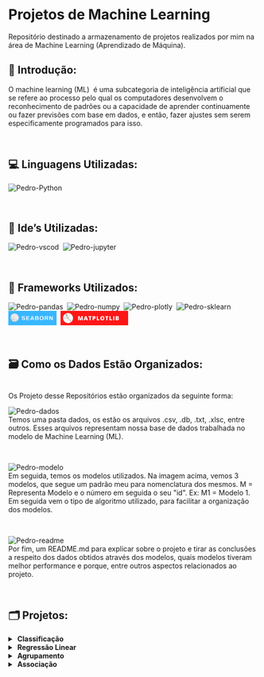 # Projetos de Machine Learning
Repositório destinado a armazenamento de projetos realizados por mim na área de Machine Learning (Aprendizado de Máquina).

## 📰&nbsp;Introdução:
O machine learning (ML)  é uma subcategoria de inteligência artificial que se refere ao processo pelo qual os computadores desenvolvem o reconhecimento de padrões ou a capacidade de aprender continuamente ou fazer previsões com base em dados, e então, fazer ajustes sem serem especificamente programados para isso.

<br>

## 💻&nbsp;Linguagens Utilizadas:
<img alt="Pedro-Python" src="https://img.shields.io/badge/Python-14354C?style=for-the-badge&logo=python&logoColor=white">&nbsp;

<br>

## 📱&nbsp;Ide’s Utilizadas:
<img alt="Pedro-vscod" src="https://img.shields.io/badge/Visual_Studio_Code-0078D4?style=for-the-badge&logo=visual%20studio%20code&logoColor=white">&nbsp;
<img alt="Pedro-jupyter" src="https://img.shields.io/badge/jupyter-%23FA0F00.svg?style=for-the-badge&logo=jupyter&logoColor=white">&nbsp;

<br>

## 🧩&nbsp;Frameworks Utilizados:
<img alt="Pedro-pandas" src="https://img.shields.io/badge/pandas-%23150458.svg?style=for-the-badge&logo=pandas&logoColor=white">&nbsp;
<img alt="Pedro-numpy" src="https://img.shields.io/badge/numpy-%23013243.svg?style=for-the-badge&logo=numpy&logoColor=white">&nbsp;
<img alt="Pedro-plotly" src="https://img.shields.io/badge/Plotly-%233F4F75.svg?style=for-the-badge&logo=plotly&logoColor=white">&nbsp;
<img alt="Pedro-sklearn" src="https://img.shields.io/badge/scikit--learn-%23F7931E.svg?style=for-the-badge&logo=scikit-learn&logoColor=white">&nbsp;
<img alt="Pedro-seabron" height="29" src="https://github.com/pedrrocabral/Projeto-de-Machine-Learning/blob/f47d5cdc5e589d36542d1d370818e35c60a17d14/img/seaborn_bdges.png">&nbsp;
<img alt="Pedro-matplotlib" height="29" src="https://github.com/pedrrocabral/Projeto-de-Machine-Learning/blob/837a171c5e8e1e4a2d3303123b98e04c699d804a/img/Matplotlib.png">&nbsp;

<br>

## 🗃️&nbsp;Como os Dados Estão Organizados:
<br>
Os Projeto desse Repositórios estão organizados da seguinte forma:
<br>

<img alt="Pedro-dados" src="https://github.com/pedrrocabral/Projetos-de-Machine-Learning/blob/a63d158325dab56d9d16a6543d591e1c6c8faf94/img/dados.png">&nbsp;
<br>
Temos uma pasta dados, os estão os arquivos .csv, .db, .txt, .xlsc, entre outros. Esses arquivos representam nossa base de dados trabalhada no modelo de Machine Learning (ML).

<br>

<img alt="Pedro-modelo" src="https://github.com/pedrrocabral/Projetos-de-Machine-Learning/blob/a63d158325dab56d9d16a6543d591e1c6c8faf94/img/Modelos.png">&nbsp;
<br>
Em seguida, temos os modelos utilizados. Na imagem acima, vemos 3 modelos, que segue um padrão meu para nomenclatura dos mesmos. M = Representa Modelo e o número em seguida o seu "id". Ex: M1 = Modelo 1. Em seguida vem o tipo de algoritmo utilizado, para facilitar a organização dos modelos.

<br>

<img alt="Pedro-readme" src="https://github.com/pedrrocabral/Projetos-de-Machine-Learning/blob/a63d158325dab56d9d16a6543d591e1c6c8faf94/img/Readme.png">&nbsp;
<br>
Por fim, um README.md para explicar sobre o projeto e tirar as conclusões a respeito dos dados obtidos através dos modelos, quais modelos tiveram melhor performance e porque, entre outros aspectos relacionados ao projeto.

<br>

## 🗂️&nbsp;Projetos:

<details>
  <summary><b>&nbsp;Classificação</b></summary>
  <table align="center">
    <thread>
      <th>Projetos</th><th>Links</th>
      <tr><td>Detecção de Fraude no Cartão de Crédito</td><td><a href="https://github.com/pedrrocabral/Projetos-de-Machine-Learning/tree/main/Projetos/Classifica%C3%A7%C3%A3o/Detec%C3%A7%C3%A3o_de_Fraude_no_Cart%C3%A3o_de_Cr%C3%A9dito">Link</a></td></tr>
      <tr><td>Predição de Câncer de Mama</td><td><a href="https://github.com/pedrrocabral/Projetos-de-Machine-Learning/tree/main/Projetos/Classifica%C3%A7%C3%A3o/C%C3%A2ncer_de_Mama_Wisconsin_(Diagn%C3%B3stico)">Link</a></td></tr>
    </thread>
  </table>
</details>
<details>
  <summary><b>&nbsp;Regressão Linear</b></summary>
  <table align="center">
    <thread>
      <th>Projeto</th><th>Links</th>
      <tr><td>Previsão de Preço de Imóvel</td><td><a href="https://github.com/pedrrocabral/Projetos-de-Machine-Learning/tree/main/Projetos/Regress%C3%A3o%20Linear/Previs%C3%A3o_de_Pre%C3%A7o_de_Im%C3%B3vel">Link</a></td></tr>
    </thread>
  </table>
</details>
<details>
  <summary><b>&nbsp;Agrupamento</b></summary>
  <table align="center">
    <thread>
      <th>Projeto</th><th>Links</th>
    </thread>
  </table>
</details>
<details>
  <summary><b>&nbsp;Associação</b></summary>
  <table align="center">
    <thread>
      <th>Projeto</th><th>Links</th>
    </thread>
  </table>
</details>
